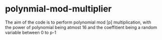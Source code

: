 # polynmial-mod-multiplier

The aim of the code is to perform polynomial mod [p] multiplication, 
with the power of polynomial being atmost 16 and the coeffitient being a random variable between 0 to p-1
